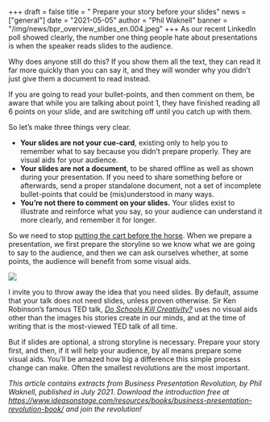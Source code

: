 +++
draft = false
title = " Prepare your story before your slides"
news = ["general"]
date = "2021-05-05"
author = "Phil Waknell"
banner = "/img/news/bpr_overview_slides_en.004.jpeg"
+++
As our recent LinkedIn poll showed clearly, the number one thing people hate about presentations is when the speaker reads slides to the audience.

Why does anyone still do this? If you show them all the text, they can read it far more quickly than you can say it, and they will wonder why you didn’t just give them a document to read instead.

If you are going to read your bullet-points, and then comment on them, be aware that while you are talking about point 1, they have finished reading all 6 points on your slide, and are switching off until you catch up with them.

So let’s make three things very clear.

* **Your slides are not your cue-card**, existing only to help you to remember what to say because you didn’t prepare properly. They are visual aids for your audience.
* **Your slides are not a document**, to be shared offline as well as shown during your presentation. If you need to share something before or afterwards, send a proper standalone document, not a set of incomplete bullet-points that could be (mis)understood in many ways.
* **You’re not there to comment on your slides.** Your slides exist to illustrate and reinforce what you say, so your audience can understand it more clearly, and remember it for longer.

So we need to stop [putting the cart before the horse](https://youtu.be/Vx78LJvHXyA). When we prepare a presentation, we first prepare the storyline so we know what we are going to say to the audience, and then we can ask ourselves whether, at some points, the audience will benefit from some visual aids. 

![](/img/news/bpr_overview_slides_en.004.jpeg)

I invite you to throw away the idea that you need slides. By default, assume that your talk does not need slides, unless proven otherwise. Sir Ken Robinson’s famous TED talk, *[Do Schools Kill Creativity?](https://www.ted.com/talks/sir_ken_robinson_do_schools_kill_creativity)* uses no visual aids other than the images his stories create in our minds, and at the time of writing that is the most-viewed TED talk of all time.

But if slides are optional, a strong storyline is necessary. Prepare your story first, and then, if it will help your audience, by all means prepare some visual aids. You’ll be amazed how big a difference this simple process change can make. Often the smallest revolutions are the most important.

*This article contains extracts from Business Presentation Revolution, by Phil Waknell, published in July 2021. Download the introduction free at <https://www.ideasonstage.com/resources/books/business-presentation-revolution-book/> and join the revolution!*